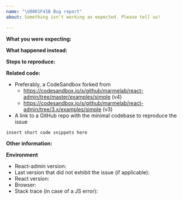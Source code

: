 ```yaml
---
name: "\U0001F41B Bug report"
about: Something isn't working as expected. Please tell us!

---
```


<!-- Please do not submit support requests or "How to" questions here. For that, 
- go to Stack Overflow: https://stackoverflow.com/questions/tagged/react-admin) for community support,  or
- use the Professional Support (https://marmelab.com/ra-enterprise/#support) if you're an Enterprise Edition subscriber. -->

**What you were expecting:**
<!-- Describe what the behavior would be without the bug. -->

**What happened instead:**
<!-- Describe how the bug manifests. -->

**Steps to reproduce:**
<!--  Please explain the steps required to duplicate the issue, especially if you are able to provide a sample application. -->

**Related code:**
<!-- If you are able to illustrate the bug or feature request with an example, please provide a sample application via one of the following means: -->

* Preferably, a CodeSandbox forked from 
  - https://codesandbox.io/s/github/marmelab/react-admin/tree/master/examples/simple (v4)
  - https://codesandbox.io/s/github/marmelab/react-admin/tree/3.x/examples/simple (v3)
* A link to a GitHub repo with the minimal codebase to reproduce the issue


```
insert short code snippets here
```

**Other information:**
<!-- List any other information that is relevant to your issue. Stack traces, related issues, suggestions on how to fix, Stack Overflow links, forum links, etc. For visual or layout problems, please include images or animated gifs.-->

**Environment**

* React-admin version:
* Last version that did not exhibit the issue (if applicable):
* React version:
* Browser:
* Stack trace (in case of a JS error):
